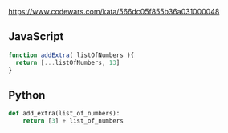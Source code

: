 https://www.codewars.com/kata/566dc05f855b36a031000048

## JavaScript
```js
function addExtra( listOfNumbers ){
  return [...listOfNumbers, 13]
}
```

## Python
```python
def add_extra(list_of_numbers):
    return [3] + list_of_numbers
```